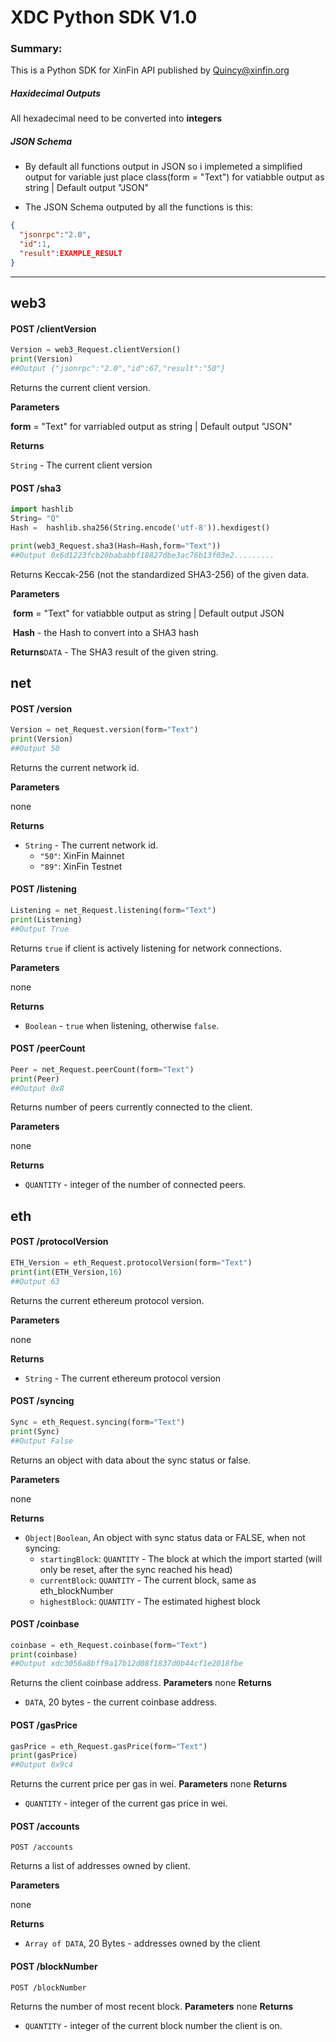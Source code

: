 # **XDC Python SDK V1.0**

### **Summary:**

This is a Python SDK for XinFin API published by Quincy@xinfin.org

##### **Haxidecimal Outputs**

All hexadecimal need to be converted into **integers**

##### **JSON Schema**

- By default all functions output in JSON so i implemeted a simplified output for variable just place class(form = "Text")  for vatiabble output as string | Default output "JSON"

- The JSON Schema outputed by all the functions is this:

```json
{
  "jsonrpc":"2.0",
  "id":1,
  "result":EXAMPLE_RESULT
}
```

------



## **web3**

#### **POST /clientVersion**

```python
Version = web3_Request.clientVersion()
print(Version)
##Output {"jsonrpc":"2.0","id":67,"result":"50"}
```

Returns the current client version.

**Parameters**

**form** =  "Text"  for varriabled output as string | Default output "JSON"

**Returns**

`String` - The current client version

#### **POST /sha3**

```python
import hashlib 
String= "Q"
Hash =  hashlib.sha256(String.encode('utf-8')).hexdigest()

print(web3_Request.sha3(Hash=Hash,form="Text"))
##Output 0x6d1223fcb20bababbf18827dbe3ac76b13f03e2.........
```

Returns Keccak-256 (not the standardized SHA3-256) of the given data.

**Parameters**

​	**form** =  "Text"  for vatiabble output as string | Default output JSON

​	**Hash** - the Hash to convert into a SHA3 hash 

**Returns**`DATA` - The SHA3 result of the given string.

## **net**

#### **POST /version**

```python
Version = net_Request.version(form="Text")
print(Version)
##Output 50
```

Returns the current network id.

**Parameters**

none

**Returns**

- `String` - The current network id.
    - `"50"`: XinFin Mainnet
    - `"89"`: XinFin Testnet

#### **POST /listening**

```python
Listening = net_Request.listening(form="Text")
print(Listening)
##Output True
```

Returns `true` if client is actively listening for network connections.

**Parameters**

none

**Returns**

- `Boolean` - `true` when listening, otherwise `false`.



#### **POST /peerCount**

```python
Peer = net_Request.peerCount(form="Text")
print(Peer)
##Output 0x8
```

Returns number of peers currently connected to the client.

**Parameters**

none

**Returns**

- `QUANTITY` - integer of the number of connected peers.



## **eth**

#### **POST /protocolVersion**

```python
ETH_Version = eth_Request.protocolVersion(form="Text")
print(int(ETH_Version,16)
##Output 63
```

Returns the current ethereum protocol version.

**Parameters**

none

**Returns**

- `String` - The current ethereum protocol version



#### **POST /syncing**

```python
Sync = eth_Request.syncing(form="Text")
print(Sync)
##Output False
```

Returns an object with data about the sync status or false.

**Parameters**

none

**Returns**

- `Object|Boolean`, An object with sync status data or FALSE, when not syncing:
    - `startingBlock`: `QUANTITY` - The block at which the import started (will only be reset, after the sync reached his head)
    - `currentBlock`: `QUANTITY` - The current block, same as eth_blockNumber
    - `highestBlock`: `QUANTITY` - The estimated highest block



#### **POST /coinbase**

```python
coinbase = eth_Request.coinbase(form="Text")
print(coinbase)
##Output xdc3056a8bff9a17b12d08f1837d0b44cf1e2018fbe
```

Returns the client coinbase address. **Parameters** none **Returns**

- `DATA`, 20 bytes - the current coinbase address.



#### **POST /gasPrice**

```python
gasPrice = eth_Request.gasPrice(form="Text")
print(gasPrice)
##Output 0x9c4
```

Returns the current price per gas in wei. **Parameters** none **Returns**

- `QUANTITY` - integer of the current gas price in wei.



#### **POST /accounts**

```
POST /accounts
```

Returns a list of addresses owned by client.

**Parameters**

none

**Returns**

- `Array of DATA`, 20 Bytes - addresses owned by the client



#### **POST /blockNumber**

```
POST /blockNumber
```

Returns the number of most recent block. **Parameters** none **Returns**

- `QUANTITY` - integer of the current block number the client is on.



